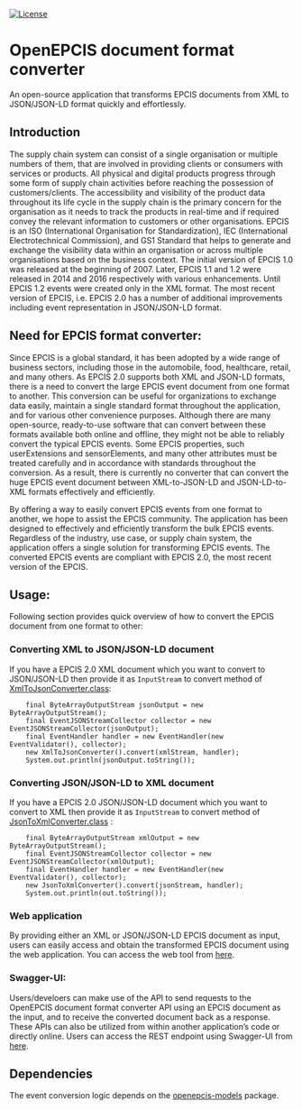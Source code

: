[![License](https://img.shields.io/badge/License-Apache_2.0-blue.svg)](https://opensource.org/licenses/Apache-2.0)

# OpenEPCIS document format converter

An open-source application that transforms EPCIS documents from XML to JSON/JSON-LD format quickly and effortlessly.

## Introduction

The supply chain system can consist of a single organisation or multiple numbers of them, that are involved in providing clients or consumers with services or products. All physical and digital products progress through some form of supply chain activities before reaching the possession of customers/clients. The accessibility and visibility of the product data throughout its life cycle in the supply chain is the primary concern for the organisation as it needs to track the products in real-time and if required convey the relevant information to customers or other organisations. EPCIS is an ISO (International Organisation for Standardization), IEC (International Electrotechnical Commission), and GS1 Standard that helps to generate and exchange the visibility data within an organisation or across multiple organisations based on the business context. The initial version of EPCIS 1.0 was released at the beginning of 2007. Later, EPCIS 1.1 and 1.2 were released in 2014 and 2016 respectively with various enhancements. Until EPCIS 1.2 events were created only in the XML format. The most recent version of EPCIS, i.e. EPCIS 2.0 has a number of additional improvements including event representation in JSON/JSON-LD format.


## Need for EPCIS format converter:
Since EPCIS is a global standard, it has been adopted by a wide range of business sectors, including those in the automobile, food, healthcare, retail, and many others. As EPCIS 2.0 supports both XML and JSON-LD formats, there is a need to convert the large EPCIS event document from one format to another. This conversion can be useful for organizations to exchange data easily, maintain a single standard format throughout the application, and for various other convenience purposes. Although there are many open-source, ready-to-use software that can convert between these formats available both online and offline, they might not be able to reliably convert the typical EPCIS events. Some EPCIS properties, such userExtensions and sensorElements, and many other attributes must be treated carefully and in accordance with standards throughout the conversion. As a result, there is currently no converter that can convert the huge EPCIS event document between XML-to-JSON-LD and JSON-LD-to-XML formats effectively and efficiently.

By offering a way to easily convert EPCIS events from one format to another, we hope to assist the EPCIS community. The application has been designed to effectively and efficiently transform the bulk EPCIS events. Regardless of the industry, use case, or supply chain system, the application offers a single solution for transforming EPCIS events. The converted EPCIS events are compliant with EPCIS 2.0, the most recent version of the EPCIS.

## Usage:

Following section provides quick overview of how to convert the EPCIS document from one format to other:

### Converting XML to JSON/JSON-LD document

If you have a EPCIS 2.0 XML document which you want to convert to JSON/JSON-LD then provide it as `InputStream` to convert method of [XmlToJsonConverter.class](/blob/main/src/main/java/io/openepcis/epc/formatconverter/XmlToJsonConverter.java):
```
    final ByteArrayOutputStream jsonOutput = new ByteArrayOutputStream();
    final EventJSONStreamCollector collector = new EventJSONStreamCollector(jsonOutput);
    final EventHandler handler = new EventHandler(new EventValidator(), collector);
    new XmlToJsonConverter().convert(xmlStream, handler);
    System.out.println(jsonOutput.toString());
```

### Converting JSON/JSON-LD to XML document

If you have a EPCIS 2.0 JSON/JSON-LD document which you want to convert to XML then provide it as `InputStream` to convert method of [JsonToXmlConverter.class](/blob/main/src/main/java/io/openepcis/epc/formatconverter/JsonToXmlConverter.java) :
```
    final ByteArrayOutputStream xmlOutput = new ByteArrayOutputStream();
    final EventJSONStreamCollector collector = new EventJSONStreamCollector(xmlOutput);
    final EventHandler handler = new EventHandler(new EventValidator(), collector);
    new JsonToXmlConverter().convert(jsonStream, handler);
    System.out.println(out.toString());
```

### Web application

By providing either an XML or JSON/JSON-LD EPCIS document as input, users can easily access and obtain the transformed EPCIS document using the web application. You can access the web tool from [here](https://tools.openepcis.io/openepcis-ui/Documentconverter).

### Swagger-UI:
Users/develoers can make use of the API to send requests to the OpenEPCIS document format converter API using an EPCIS document as the input, and to receive the converted document back as a response. These APIs can also be utilized from within another application’s code or directly online. Users can access the REST endpoint using Swagger-UI from [here](https://tools.openepcis.io/q/swagger-ui/#/Document%20Converter%20Resource).

## Dependencies

The event conversion logic depends on the [openepcis-models](https://github.com/openepcis/openepcis-models/tree/main/epcis) package.